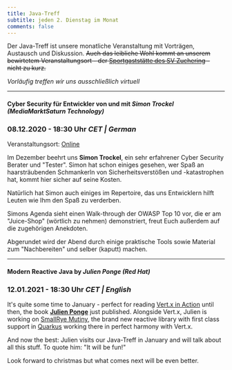 ```yaml
---
title: Java-Treff
subtitle: jeden 2. Dienstag im Monat
comments: false
---
```


Der Java-Treff ist unsere monatliche Veranstaltung mit Vorträgen, Austausch und Diskussion.
~~Auch das leibliche Wohl kommt an unserem bewirtetem Veranstaltungsort - der [Sportgaststätte des SV Zuchering](https://goo.gl/maps/WdFPbCwjdqWQr5eUA) - nicht zu kurz.~~

_Vorläufig treffen wir uns ausschließlich virtuell_

---

#### Cyber Security für Entwickler von und mit *Simon Trockel (MediaMarktSaturn Technology)*
### 08.12.2020 - 18:30 Uhr *CET | German*

Veranstaltungsort: [Online](https://meet.google.com/get-jzpw-qxm)

Im Dezember beehrt uns **Simon Trockel**, ein sehr erfahrener Cyber Security Berater und "Tester".
Simon hat schon einiges gesehen, wer Spaß an haarsträubenden Schmankerln von Sicherheitsverstößen und -katastrophen hat, kommt hier sicher auf seine Kosten.

Natürlich hat Simon auch einiges im Repertoire, das uns Entwicklern hilft Leuten wie Ihm den Spaß zu verderben.

Simons Agenda sieht einen Walk-through der OWASP Top 10 vor, die er am "Juice-Shop" (wörtlich zu nehmen) demonstriert, freut Euch außerdem auf die zugehörigen Anekdoten.

Abgerundet wird der Abend durch einige praktische Tools sowie Material zum "Nachbereiten" und selber (kaputt) machen.

---

#### Modern Reactive Java by *Julien Ponge (Red Hat)*
### 12.01.2021 - 18:30 Uhr *CET | English*

It's quite some time to January - perfect for reading [Vert.x in Action](https://www.manning.com/books/vertx-in-action) until then, the book **[Julien Ponge](https://julien.ponge.org)** just published.
Alongside Vert.x, Julien is working on [SmallRye Mutiny](https://smallrye.io/smallrye-mutiny/), the brand new reactive library with first class support in [Quarkus](https://quarkus.io/guides/getting-started-reactive) working there in perfect harmony with Vert.x.

And now the best: Julien visits our Java-Treff in January and will talk about all this stuff. To quote him: "It will be fun!"

Look forward to christmas but what comes next will be even better.
